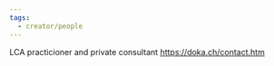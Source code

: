 ```yaml
---
tags:
  - creator/people
---
```

LCA practicioner and private consultant
https://doka.ch/contact.htm
